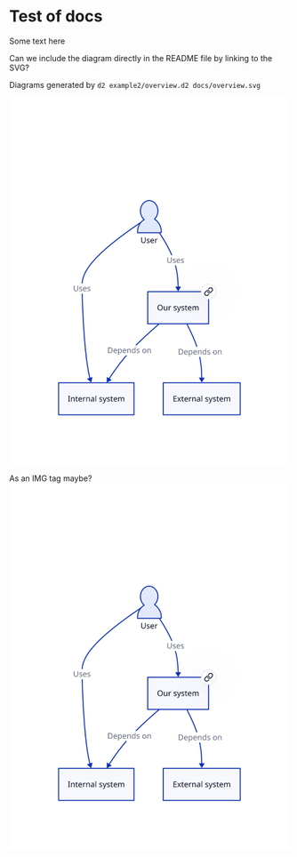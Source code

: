 # Test of docs

Some text here

Can we include the diagram directly in the README file by linking to the SVG?

Diagrams generated by `d2 example2/overview.d2 docs/overview.svg`

![Alt text](./overview/index.svg)

As an IMG tag maybe?
<img src="./overview/index.svg">
